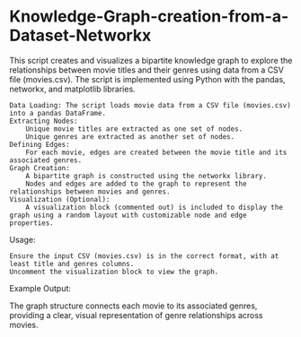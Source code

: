 # Knowledge-Graph-creation-from-a-Dataset-Networkx
This script creates and visualizes a bipartite knowledge graph to explore the relationships between movie titles and their genres using data from a CSV file (movies.csv). The script is implemented using Python with the pandas, networkx, and matplotlib libraries.

    Data Loading: The script loads movie data from a CSV file (movies.csv) into a pandas DataFrame.
    Extracting Nodes:
        Unique movie titles are extracted as one set of nodes.
        Unique genres are extracted as another set of nodes.
    Defining Edges:
        For each movie, edges are created between the movie title and its associated genres.
    Graph Creation:
        A bipartite graph is constructed using the networkx library.
        Nodes and edges are added to the graph to represent the relationships between movies and genres.
    Visualization (Optional):
        A visualization block (commented out) is included to display the graph using a random layout with customizable node and edge properties.

Usage:

    Ensure the input CSV (movies.csv) is in the correct format, with at least title and genres columns.
    Uncomment the visualization block to view the graph.

Example Output:

The graph structure connects each movie to its associated genres, providing a clear, visual representation of genre relationships across movies.
